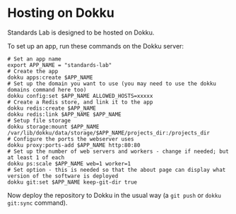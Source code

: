 # Hosting on Dokku

Standards Lab is designed to be hosted on Dokku.

To set up an app, run these commands on the Dokku server:

    # Set an app name
    export APP_NAME = "standards-lab"
    # Create the app
    dokku apps:create $APP_NAME
    # Set up the domain you want to use (you may need to use the dokku domains command here too)
    dokku config:set $APP_NAME ALLOWED_HOSTS=xxxxx
    # Create a Redis store, and link it to the app
    dokku redis:create $APP_NAME
    dokku redis:link $APP_NAME $APP_NAME
    # Setup file storage
    dokku storage:mount $APP_NAME /var/lib/dokku/data/storage/$APP_NAME/projects_dir:/projects_dir
    # Configure the ports the webserver uses
    dokku proxy:ports-add $APP_NAME http:80:80
    # Set up the number of web servers and workers - change if needed; but at least 1 of each
    dokku ps:scale $APP_NAME web=1 worker=1
    # Set option - this is needed so that the about page can display what version of the software is deployed
    dokku git:set $APP_NAME keep-git-dir true

Now deploy the repository to Dokku in the usual way (a `git push` or `dokku git:sync` command).
